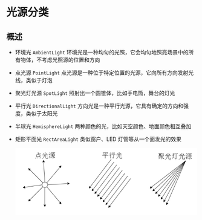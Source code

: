 # 光源分类

## 概述

+ 环境光 `AmbientLight` 环境光是一种均匀的光照，它会均匀地照亮场景中的所有物体，不考虑光照源的位置和方向

+ 点光源 `PointLight` 点光源是一种位于特定位置的光源，它向所有方向发射光线，类似于灯泡

+ 聚光灯光源 `SpotLight` 照射出一个圆锥体，比如手电筒，舞台的灯光

+ 平行光 `DirectionalLight` 方向光是一种平行光源，它具有确定的方向和强度，类似于太阳光

+ 半球光 `HemisphereLight` 两种颜色的光，比如天空颜色、地面颜色相互叠加

+ 矩形平面光 `RectAreaLight` 类似窗户、LED 灯管等从一个面发光的效果

  ![光源分类](images/光源分类.jpg)
